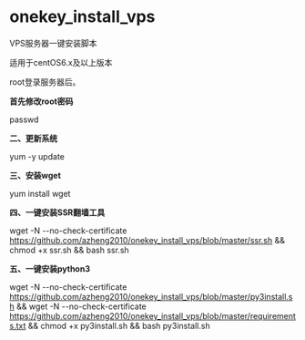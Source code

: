 # onekey_install_vps

VPS服务器一键安装脚本

适用于centOS6.x及以上版本

root登录服务器后。

**首先修改root密码**

passwd

**二、更新系统**

yum -y update

**三、安装wget**

yum install wget

**四、一键安装SSR翻墙工具**

wget -N --no-check-certificate https://github.com/azheng2010/onekey_install_vps/blob/master/ssr.sh && chmod +x ssr.sh && bash ssr.sh

**五、一键安装python3**

wget -N --no-check-certificate https://github.com/azheng2010/onekey_install_vps/blob/master/py3install.sh && wget -N --no-check-certificate https://github.com/azheng2010/onekey_install_vps/blob/master/requirements.txt && chmod +x py3install.sh && bash py3install.sh
